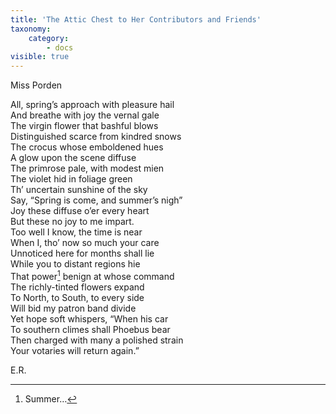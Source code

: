 ```yaml
---
title: 'The Attic Chest to Her Contributors and Friends'
taxonomy:
    category:
        - docs
visible: true
---
```


<div class="author">Miss Porden</div>

All, spring’s approach with pleasure hail  
And breathe with joy the vernal gale  
The virgin flower that bashful blows  
Distinguished scarce from kindred snows  
The crocus whose emboldened hues  
A glow upon the scene diffuse  
The primrose pale, with modest mien  
The violet hid in foliage green  
Th’ uncertain sunshine of the sky  
Say, “Spring is come, and summer’s nigh”  
Joy these diffuse o’er every heart  
But these no joy to me impart.  
Too well I know, the time is near  
When I, tho’ now so much your care  
Unnoticed here for months shall lie  
While you to distant regions hie  
That power[^1] benign at whose command  
The richly-tinted flowers expand  
To North, to South, to every side  
Will bid my patron band divide  
Yet hope soft whispers, “When his car  
To southern climes shall Phoebus bear  
Then charged with many a polished strain  
Your votaries will return again.”  

E.R.
  
[^1]: Summer…  
  